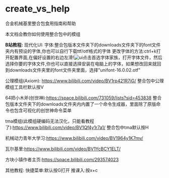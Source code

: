 # create_vs_help
合金机械基里整合包食用指南和帮助

本文档会教你如何使用整合包中的模组

**B站教程:**
现代化UI:
字体:整合包版本文件夹下的downloads文件夹下的font文件夹内有预设的字体,你也可以自行下载ttf/otf格式的字体
更改字体的方法:ctrl+k打开配置界面,在偏好设置的右边左滑!![ui](https://github.com/user-attachments/assets/7dc964ed-139a-4ba3-aa95-e2de24d0ba42)点击首选字体家族，打开字体文件，然后选择你要的字体文件,你也可以直接选择安装在电脑上的字体，如果想改回来就回到downloads文件夹里的font文件夹里面，选择"unifont-16.0.02.otf"

公理模组(Axiom): https://www.bilibili.com/video/BV1rp421R7iG/
整合包中公理模组工具栏默认按V

64把小木斧(创世神):https://space.bilibili.com/731059/lists?sid=453838
整合包版本文件夹下的downloads文件夹内内置了一个命令生成器，里面除了原版命令也包含可视化的创世神命令菜单

tma模组(此模组硬编码无法汉化，只能看教程了):https://www.bilibili.com/video/BV1Qf4y1r7a1/
整合包中tma默认按H

机械动力青年大学习:https://www.bilibili.com/video/BV1964y1K7mv/

瓦尔基里:https://www.bilibili.com/video/BV1YcBCY1ELT/

方块小镇作者主页:https://space.bilibili.com/293574023

其他教程:
快捷菜单:默认按G打开
推课入:按x+c
